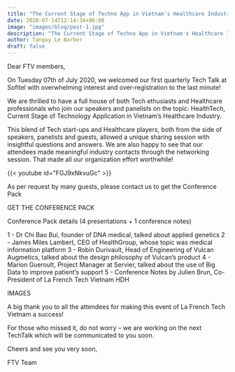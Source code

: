 ```yaml
---
title: "The Current Stage of Techno App in Vietnam's Healthcare Industry"
date: 2020-07-14T12:14:34+06:00
image: "images/blog/post-1.jpg"
description: "The Current Stage of Techno App in Vietnam's Healthcare Industry"
author: Tanguy Le Barber
draft: false
---
```


Dear FTV members,

On Tuesday 07th of July 2020, we welcomed our first quarterly Tech Talk at Sofitel with overwhelming interest and over-registration to the last minute!

We are thrilled to have a full house of both Tech ethusiasts and Healthcare professionals who join our speakers and panelists on the topic: HealthTech, Current Stage of Technology Application in Vietnam’s Healthcare Industry.

This blend of Tech start-ups and Healthcare players, both from the side of speakers, panelists and guests, allowed a unique sharing session with insightful questions and answers.  We are also happy to see that our attendees made meaningful industry contacts through the networking session.  That made all our organization effort worthwhile!

{{< youtube id="FGJ9xNkvuGc" >}}

As per request by many guests, please contact us to get the Conference Pack

GET THE CONFERENCE PACK

Conference Pack details (4 presentations + 1 conference notes)

1 - Dr Chi Bao Bui, founder of DNA medical, talked about applied genetics
2 - James Miles Lambert, CEO of HealthGroup, whose topic was medical information platform
3 - Robin Durivault, Head of Engineering of Vulcan Augmetics, talked about the design philosophy of Vulcan’s product
4 - Marion Gueroult, Project Manager at Servier, talked about the use of Big Data to improve patient’s support
5 - Conference Notes by Julien Brun, Co-President of La French Tech Vietnam HDH

IMAGES

A big thank you to all the attendees for making this event of La French Tech Vietnam a success!

For those who missed it, do not worry – we are working on the next TechTalk which will be communicated to you soon.

Cheers and see you very soon,

FTV Team
